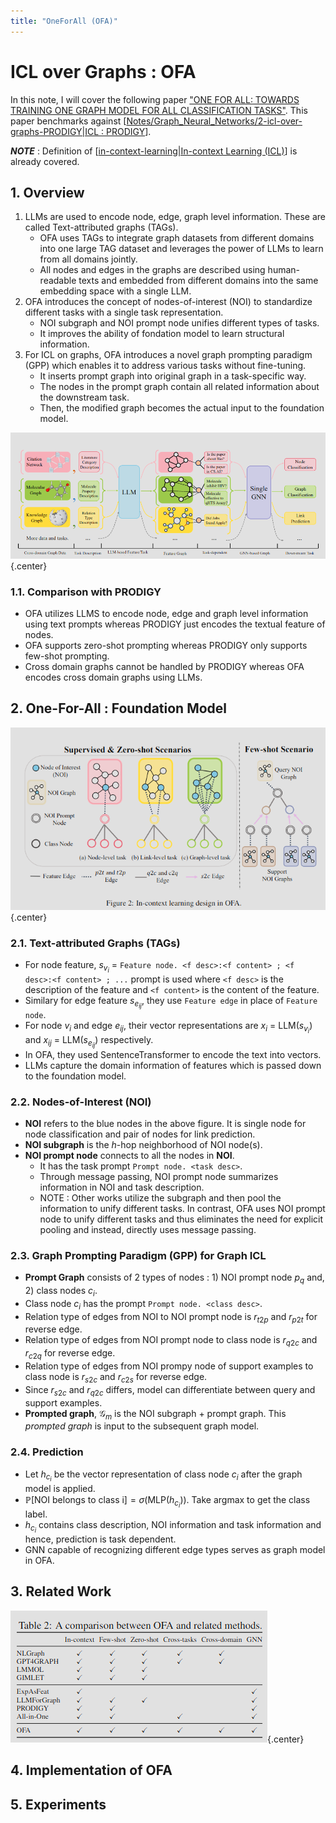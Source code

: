 ```yaml
---
title: "OneForAll (OFA)"
---
```


# ICL over Graphs : OFA

In this note, I will cover the following paper ["ONE FOR ALL: TOWARDS TRAINING ONE GRAPH MODEL FOR ALL CLASSIFICATION TASKS"](https://arxiv.org/pdf/2310.00149v1.pdf). This paper benchmarks against [[Notes/Graph_Neural_Networks/2-icl-over-graphs-PRODIGY|ICL : PRODIGY]]. 

_**NOTE**_ : Definition of [[in-context-learning|In-context Learning (ICL)]] is already covered.

## 1. Overview

1. LLMs are used to encode node, edge, graph level information. These are called Text-attributed graphs (TAGs).
    - OFA uses TAGs to integrate graph datasets from different domains into one large TAG dataset and leverages the power of LLMs to learn from all domains jointly.
    - All nodes and edges in the graphs are described using human-readable texts and embedded from different domains into the same embedding space with a single LLM.
2. OFA introduces the concept of nodes-of-interest (NOI) to standardize different tasks with a single task representation.
    - NOI subgraph and NOI prompt node unifies different types of tasks.
    - It improves the ability of fondation model to learn structural information.
3. For ICL on graphs,  OFA introduces a novel graph prompting paradigm (GPP) which enables it to address various tasks without fine-tuning.
    - It inserts prompt graph into original graph in a task-specific way.
    -  The nodes in the prompt graph contain all related information about the downstream task. 
    -  Then, the modified graph becomes the actual input to the foundation model.

![OFA pipeline](../../assets/Notes/Graphs_with_LLMs/ofa-pipeline.png){.center}

### 1.1. Comparison with PRODIGY

- OFA utilizes LLMS to encode node, edge and graph level information using text prompts whereas PRODIGY just encodes the textual feature of nodes.
- OFA supports zero-shot prompting whereas PRODIGY only supports few-shot prompting.
- Cross domain graphs cannot be handled by PRODIGY whereas OFA encodes cross domain graphs using LLMs.

## 2. One-For-All : Foundation Model

![OFA model](../../assets/Notes/Graphs_with_LLMs/ofa-model.png){.center}

### 2.1. Text-attributed Graphs (TAGs)

- For node feature, $s_{v_i}$ = `Feature node. <f desc>:<f content> ; <f desc>:<f content> ; ...` prompt is used where `<f desc>` is the description of the feature and `<f content>` is the content of the feature.
- Similary for edge feature $s_{e_{ij}}$, they use `Feature edge` in place of `Feature node`.
- For node $v_i$ and edge $e_{ij}$, their vector representations are $x_i$ = LLM($s_{v_i}$) and $x_{ij}$ = LLM($s_{e_{ij}}$) respectively.
- In OFA, they used SentenceTransformer to encode the text into vectors.
- LLMs capture the domain information of features which is passed down to the foundation model.

### 2.2. Nodes-of-Interest (NOI)

- **NOI** refers to the blue nodes in the above figure. It is single node for node classification and pair of nodes for link prediction.
- **NOI subgraph** is the $h$-hop neighborhood of NOI node(s).
- **NOI prompt node** connects to all the nodes in **NOI**.
    - It has the task prompt `Prompt node. <task desc>`.
    - Through message passing, NOI prompt node summarizes information in NOI and task description.
    - NOTE : Other works utilize the subgraph and then pool the information to unify different tasks. In contrast, OFA uses NOI prompt node to unify different tasks and thus eliminates the need for explicit pooling and instead, directly uses message passing.

### 2.3. Graph Prompting Paradigm (GPP) for Graph ICL 

- **Prompt Graph** consists of 2 types of nodes : 1) NOI prompt node $p_q$ and, 2) class nodes $c_i$.
- Class node $c_i$ has the prompt `Prompt node. <class desc>`.
- Relation type of edges from NOI to NOI prompt node is $r_{t2p}$ and $r_{p2t}$ for reverse edge.
- Relation type of edges from NOI prompt node to class node is $r_{q2c}$ and $r_{c2q}$ for reverse edge.
- Relation type of edges from NOI prompy node of support examples to class node is $r_{s2c}$ and $r_{c2s}$ for reverse edge.
- Since $r_{s2c}$ and $r_{q2c}$ differs, model can differentiate between query and support examples.
- **Prompted graph**, $\mathcal{G}_m$ is the NOI subgraph + prompt graph. This *prompted graph* is input to the subsequent graph model.

### 2.4. Prediction

- Let $h_{c_i}$ be the vector representation of class node $c_i$ after the graph model is applied.
- $\mathbb{P}\text{[NOI belongs to class i]} = \sigma(\text{MLP}(h_{c_i}))$. Take $\text{argmax}$ to get the class label.
- $h_{c_i}$ contains class description, NOI information and task information and hence, prediction is task dependent.
- GNN capable of recognizing different edge types serves as graph model in OFA.

## 3. Related Work

![OFA comparison](../../assets/Notes/Graphs_with_LLMs/ofa-comparison.png){.center}

## 4. Implementation of OFA



## 5. Experiments



[//begin]: # "Autogenerated link references for markdown compatibility"
[Notes/Graph_Neural_Networks/2-icl-over-graphs-PRODIGY|ICL : PRODIGY]: ../Graph_Neural_Networks/2-icl-over-graphs-PRODIGY "ICL : PRODIGY"
[in-context-learning|In-context Learning (ICL)]: ../Miscellaneous/in-context-learning "In-context Learning (ICL)"
[//end]: # "Autogenerated link references"